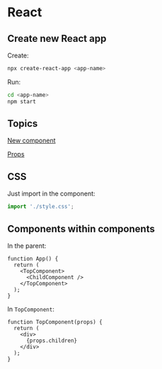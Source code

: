 # React

## Create new React app

Create:
```bash
npx create-react-app <app-name>
```

Run:
```bash
cd <app-name>
npm start
```
## Topics
[New component](new-component.md)

[Props](props.md)


## CSS

Just import in the component:
```JavaScript
import './style.css';
```

## Components within components
In the parent:
```
function App() {
  return (
    <TopComponent>
      <ChildComponent />
    </TopComponent>
  );
}
```

In `TopComponent`:
```
function TopComponent(props) {
  return (
    <div>
      {props.children}
    </div>
  );
}
```
